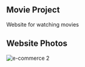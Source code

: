 ## Movie Project
 Website for watching movies 

 ## Website Photos
 
![e-commerce 2](https://github.com/user-attachments/assets/f7bf10dd-fda1-4a2b-88b4-8dd54cbc90f7)
